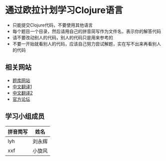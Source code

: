 # 通过欧拉计划学习Clojure语言

* 只能提交Clojure代码，不要使用其他语言
* 每个题目一个目录，然后请用自己的拼音简写作为文件名，表示你的解答代码
* 请不要改动别人的代码，别人的代码只是用来参考的
* 不要一开始就看别人的代码，应该自己努力尝试解题，实在写不出来再看别人的代码

## 相关网站

* [题库网站](https://projecteuler.net/archives)
* [中文翻译1](http://pe.spiritzhang.com/)
* [中文翻译2](http://pe-cn.github.io/)
* [官方论坛](http://projecteuler.chat/)

## 学习小组成员

拼音简写 | 姓名
-----|-----
lyh | 刘永辉
xxf | 小旋风 
